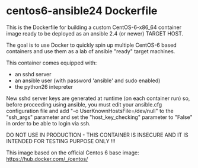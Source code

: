 # centos6-ansible24 Dockerfile

This is the Dockerfile for building a custom CentOS-6-x86_64 container image
ready to be deployed as an ansible 2.4 (or newer) TARGET HOST.

The goal is to use Docker to quickly spin up multiple CentOS-6 based
containers and use them as a lab of ansible "ready" target machines.

This container comes equipped with:
  - an sshd server
  - an ansible user (with password 'ansible' and sudo enabled)
  - the python26 intepreter 

New sshd server keys are generated at runtime (on each container run) so, before
proceeding using ansible, you must edit your ansible.cfg configuration file and
add "-o UserKnownHostsFile=/dev/null" to the "ssh_args" parameter and set the
"host_key_checking" parameter to "False" in order to be able to login via ssh.

DO NOT USE IN PRODUCTION - THIS CONTAINER IS INSECURE AND IT IS INTENDED
FOR TESTING PURPOSE ONLY !!!

This image based on the official Centos 6 base image:
  https://hub.docker.com/_/centos/

